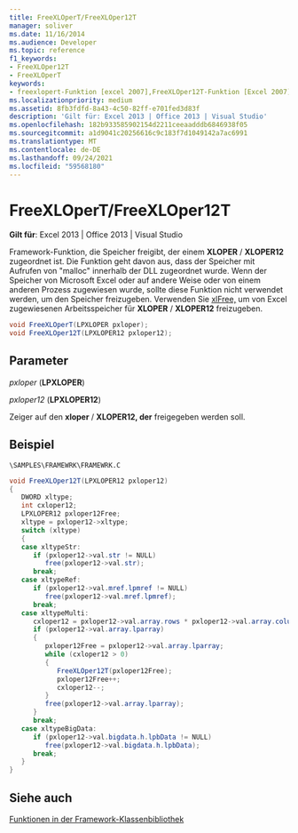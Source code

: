 ```yaml
---
title: FreeXLOperT/FreeXLOper12T
manager: soliver
ms.date: 11/16/2014
ms.audience: Developer
ms.topic: reference
f1_keywords:
- FreeXLOper12T
- FreeXLOperT
keywords:
- freexlopert-Funktion [excel 2007],FreeXLOper12T-Funktion [Excel 2007]
ms.localizationpriority: medium
ms.assetid: 8fb3fdfd-8a43-4c50-82ff-e701fed3d83f
description: 'Gilt für: Excel 2013 | Office 2013 | Visual Studio'
ms.openlocfilehash: 182b933585902154d2211ceeaadddb6846938f05
ms.sourcegitcommit: a1d9041c20256616c9c183f7d1049142a7ac6991
ms.translationtype: MT
ms.contentlocale: de-DE
ms.lasthandoff: 09/24/2021
ms.locfileid: "59568180"
---
```

# <a name="freexlopertfreexloper12t"></a>FreeXLOperT/FreeXLOper12T

 **Gilt für**: Excel 2013 | Office 2013 | Visual Studio 
  
Framework-Funktion, die Speicher freigibt, der einem **XLOPER** /  **XLOPER12** zugeordnet ist. Die Funktion geht davon aus, dass der Speicher mit Aufrufen von "malloc" innerhalb der DLL zugeordnet wurde. Wenn der Speicher von Microsoft Excel oder auf andere Weise oder von einem anderen Prozess zugewiesen wurde, sollte diese Funktion nicht verwendet werden, um den Speicher freizugeben. Verwenden Sie [xlFree,](xlfree.md) um von Excel zugewiesenen Arbeitsspeicher für **XLOPER** /  **XLOPER12** freizugeben. 
  
```cs
void FreeXLOperT(LPXLOPER pxloper);
void FreeXLOper12T(LPXLOPER12 pxloper12);
```

## <a name="parameters"></a>Parameter

 _pxloper_ (**LPXLOPER**)
  
 _pxloper12_ (**LPXLOPER12**)
  
Zeiger auf den **xloper** /  **XLOPER12, der** freigegeben werden soll. 
  
## <a name="example"></a>Beispiel

 `\SAMPLES\FRAMEWRK\FRAMEWRK.C`
  
```cs
void FreeXLOper12T(LPXLOPER12 pxloper12)
{
   DWORD xltype;
   int cxloper12;
   LPXLOPER12 pxloper12Free;
   xltype = pxloper12->xltype;
   switch (xltype)
   {
   case xltypeStr:
      if (pxloper12->val.str != NULL)
         free(pxloper12->val.str);
      break;
   case xltypeRef:
      if (pxloper12->val.mref.lpmref != NULL)
         free(pxloper12->val.mref.lpmref);
      break;
   case xltypeMulti:
      cxloper12 = pxloper12->val.array.rows * pxloper12->val.array.columns;
      if (pxloper12->val.array.lparray)
      {
         pxloper12Free = pxloper12->val.array.lparray;
         while (cxloper12 > 0)
         {
            FreeXLOper12T(pxloper12Free);
            pxloper12Free++;
            cxloper12--;
         }
         free(pxloper12->val.array.lparray);
      }
      break;
   case xltypeBigData:
      if (pxloper12->val.bigdata.h.lpbData != NULL)
         free(pxloper12->val.bigdata.h.lpbData);
      break;
   }
}
```

## <a name="see-also"></a>Siehe auch



[Funktionen in der Framework-Klassenbibliothek](functions-in-the-framework-library.md)

